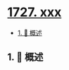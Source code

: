 # [1727. xxx](https://github.com/Tdahuyou/TNotes.leetcode/tree/main/notes/1727.%20xxx)

<!-- region:toc -->

- [1. 📝 概述](#1--概述)

<!-- endregion:toc -->

## 1. 📝 概述
